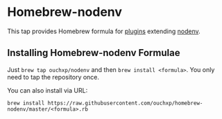 # Homebrew-nodenv

This tap provides Homebrew formula for [plugins](https://github.com/ouchxp/nodenv-nvmrc) extending [nodenv](https://github.com/nodenv/nodenv).

## Installing Homebrew-nodenv Formulae
Just `brew tap ouchxp/nodenv` and then `brew install <formula>`. You only need to tap the repository once.

You can also install via URL:

```
brew install https://raw.githubusercontent.com/ouchxp/homebrew-nodenv/master/<formula>.rb
```
